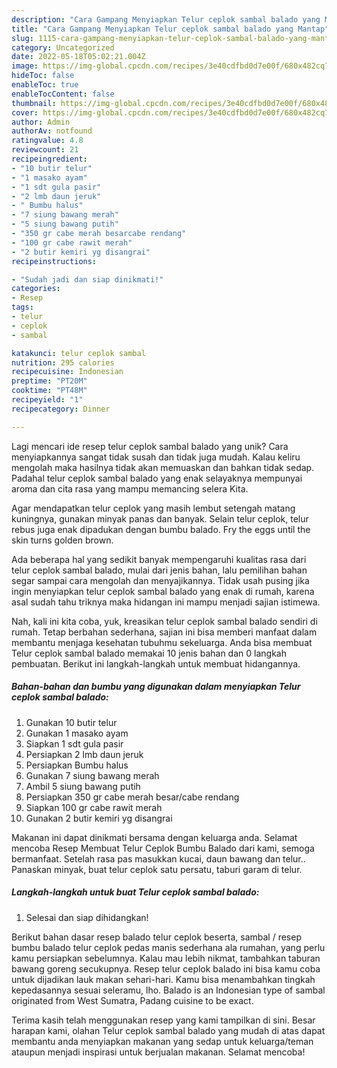 ```yaml
---
description: "Cara Gampang Menyiapkan Telur ceplok sambal balado yang Mantap"
title: "Cara Gampang Menyiapkan Telur ceplok sambal balado yang Mantap"
slug: 1115-cara-gampang-menyiapkan-telur-ceplok-sambal-balado-yang-mantap
category: Uncategorized
date: 2022-05-18T05:02:21.004Z
image: https://img-global.cpcdn.com/recipes/3e40cdfbd0d7e00f/680x482cq70/telur-ceplok-sambal-balado-foto-resep-utama.jpg
hideToc: false
enableToc: true
enableTocContent: false
thumbnail: https://img-global.cpcdn.com/recipes/3e40cdfbd0d7e00f/680x482cq70/telur-ceplok-sambal-balado-foto-resep-utama.jpg
cover: https://img-global.cpcdn.com/recipes/3e40cdfbd0d7e00f/680x482cq70/telur-ceplok-sambal-balado-foto-resep-utama.jpg
author: Admin
authorAv: notfound
ratingvalue: 4.8
reviewcount: 21
recipeingredient:
- "10 butir telur"
- "1 masako ayam"
- "1 sdt gula pasir"
- "2 lmb daun jeruk"
- " Bumbu halus"
- "7 siung bawang merah"
- "5 siung bawang putih"
- "350 gr cabe merah besarcabe rendang"
- "100 gr cabe rawit merah"
- "2 butir kemiri yg disangrai"
recipeinstructions:

- "Sudah jadi dan siap dinikmati!"
categories:
- Resep
tags:
- telur
- ceplok
- sambal

katakunci: telur ceplok sambal 
nutrition: 295 calories
recipecuisine: Indonesian
preptime: "PT20M"
cooktime: "PT48M"
recipeyield: "1"
recipecategory: Dinner

---
```





Lagi mencari ide resep telur ceplok sambal balado yang unik? Cara menyiapkannya sangat tidak susah dan tidak juga mudah. Kalau keliru mengolah maka hasilnya tidak akan memuaskan dan bahkan tidak sedap. Padahal telur ceplok sambal balado yang enak selayaknya mempunyai aroma dan cita rasa yang mampu memancing selera Kita.





Agar mendapatkan telur ceplok yang masih lembut setengah matang kuningnya, gunakan minyak panas dan banyak. Selain telur ceplok, telur rebus juga enak dipadukan dengan bumbu balado. Fry the eggs until the skin turns golden brown.

Ada beberapa hal yang sedikit banyak mempengaruhi kualitas rasa dari telur ceplok sambal balado, mulai dari jenis bahan, lalu pemilihan bahan segar sampai cara mengolah dan menyajikannya. Tidak usah pusing jika ingin menyiapkan telur ceplok sambal balado yang enak di rumah, karena asal sudah tahu triknya maka hidangan ini mampu menjadi sajian istimewa.






Nah, kali ini kita coba, yuk, kreasikan telur ceplok sambal balado sendiri di rumah. Tetap berbahan sederhana, sajian ini bisa memberi manfaat dalam membantu menjaga kesehatan tubuhmu sekeluarga. Anda bisa membuat Telur ceplok sambal balado memakai 10 jenis bahan dan 0 langkah pembuatan. Berikut ini langkah-langkah untuk membuat hidangannya.

<!--inarticleads1-->

##### Bahan-bahan dan bumbu yang digunakan dalam menyiapkan Telur ceplok sambal balado:

1. Gunakan 10 butir telur
1. Gunakan 1 masako ayam
1. Siapkan 1 sdt gula pasir
1. Persiapkan 2 lmb daun jeruk
1. Persiapkan  Bumbu halus
1. Gunakan 7 siung bawang merah
1. Ambil 5 siung bawang putih
1. Persiapkan 350 gr cabe merah besar/cabe rendang
1. Siapkan 100 gr cabe rawit merah
1. Gunakan 2 butir kemiri yg disangrai


Makanan ini dapat dinikmati bersama dengan keluarga anda. Selamat mencoba Resep Membuat Telur Ceplok Bumbu Balado dari kami, semoga bermanfaat. Setelah rasa pas masukkan kucai, daun bawang dan telur.. Panaskan minyak, buat telur ceplok satu persatu, taburi garam di telur. 

<!--inarticleads2-->

##### Langkah-langkah untuk buat Telur ceplok sambal balado:


1. Selesai dan siap dihidangkan!

Berikut bahan dasar resep balado telur ceplok beserta, sambal / resep bumbu balado telur ceplok pedas manis sederhana ala rumahan, yang perlu kamu persiapkan sebelumnya. Kalau mau lebih nikmat, tambahkan taburan bawang goreng secukupnya. Resep telur ceplok balado ini bisa kamu coba untuk dijadikan lauk makan sehari-hari. Kamu bisa menambahkan tingkah kepedasannya sesuai seleramu, lho. Balado is an Indonesian type of sambal originated from West Sumatra, Padang cuisine to be exact. 

Terima kasih telah menggunakan resep yang kami tampilkan di sini. Besar harapan kami, olahan Telur ceplok sambal balado yang mudah di atas dapat membantu anda menyiapkan makanan yang sedap untuk keluarga/teman ataupun menjadi inspirasi untuk berjualan makanan. Selamat mencoba!
